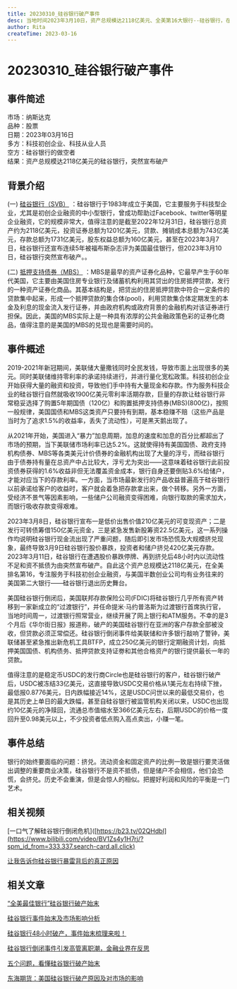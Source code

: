 ```yaml
---
title: 20230310_硅谷银行破产事件
desc: 当地时间2023年3月10日，资产总规模达2118亿美元、全美第16大银行--硅谷银行，在遭遇股价暴跌停牌、再到挤兑后48小时内以资金流动性不足和资不抵债为由突然宣布破产。
author: Rita
createTime: 2023-03-16
---
```


# 20230310_硅谷银行破产事件

## 事件简述
市场：纳斯达克  
品种：股票  
日期：2023年03月16日  
多方：科技初创企业、科技从业人员  
空方：硅谷银行的做空者  
结果：资产总规模达2118亿美元的硅谷银行，突然宣布破产 	

## 背景介绍

(一) [硅谷银行（SVB）](https://baike.baidu.com/item/%E7%A1%85%E8%B0%B7%E9%93%B6%E8%A1%8C/2574248?fr=ge_ala) ：硅谷银行于1983年成立于美国，它主要服务于科技型企业，尤其是初创企业融资的中小型银行，曾成功帮助过Facebook、twitter等明星企业融资，它的规模非常大，值得注意的是截至2022年12月31日，硅谷银行总资产约为2118亿美元，投资证券总额为1201亿美元，贷款、摊销成本总额为743亿美元，存款总额为1731亿美元，股东权益总额为160亿美元，甚至在2023年3月7日，硅谷银行还宣布连续5年被福布斯杂志评为美国最佳银行，但2023年3月10日，硅谷银行突然宣布破产。。

(二) [抵押支持债券（MBS）](https://baike.so.com/doc/23724551-26825176.html) ：MBS是最早的资产证券化品种，它最早产生于60年代美国，它主要由美国住房专业银行及储蓄机构利用其贷出的住房抵押贷款，发行的一种资产证券化商品。其基本结构是，把贷出的住房抵押贷款中符合一定条件的贷款集中起来，形成一个抵押贷款的集合体(pool)，利用贷款集合体定期发生的本金及利息的现金流入发行证券，并由政府机构或政府背景的金融机构对该证券进行担保。因此，美国的MBS实际上是一种具有浓厚的公共金融政策色彩的证券化商品，值得注意的是美国的MBS的兑现也是需要时间的。

## 事件概述

2019-2021年新冠期间，美联储大量撒钱同时全民发钱，导致市面上出现很多的美元。同时美联储维持零利率的承诺持续进行，并进行量化宽松政策。科技初创企业开始获得大量的融资和投资，导致他们手中持有大量现金和存款。作为服务科技企业的硅谷银行自然就吸收1900亿美元零利率活期存款，巨量的存款让硅谷银行非常稳妥选择了购置5年期国债（120亿）和购置抵押支持债券(MBS)(800亿)，按照一般规律，美国国债和MBS这类资产只要持有到期，基本稳赚不赔（这些产品是当时为了追求1.5%的收益率，丢失了流动性），可是黑天鹅出现了。

从2021年开始，美国进入“暴力”加息周期，加息的速度和加息的百分比都超出了市场的预期，当下美联储市场利率已达5.2%。这就使得持有美国国债、政府支持机构债券、MBS等各类美元计价债券的金融机构出现了大量的浮亏，而硅谷银行由于债券持有量在总资产中占比较大，浮亏尤为突出——这意味着硅谷银行此前投资债券获得的1.6%收益非但无法覆盖资金成本，银行自身还要倒贴3.6%给储户，才能对应当下的存款利率。一方面，当市场最新发行的产品收益普遍高于硅谷银行以前承诺给客户的收益时，客户就会着急把存款拿出来，做个转移。另外一方面，受经济不景气等因素影响，一些储户公司融资变得困难，向银行取款的需求加大，而银行吸收存款变得艰难。

2023年3月8日，硅谷银行宣布一是低价出售价值210亿美元的可变现资产；二是发行可转债筹借150亿美元资金，三是紧急发售新股筹资22.5亿美元，这一系列操作均说明硅谷银行现金流出现了严重问题，随后即引发市场恐慌及大规模挤兑现象，最终导致3月9日硅谷银行股价暴跌，投资者和储户挤兑420亿美元存款。2023年3月11日，硅谷银行在遭遇股价暴跌停牌、再到挤兑后48小时内以流动性不足和资不抵债为由突然宣布破产。自此这个资产总规模达2118亿美元，在全美排名第16，专注服务于科技初创企业融资，与美国半数创业公司均有业务往来的美国第二大银行——硅谷银行退出历史舞台。
  
美国硅谷银行倒闭后，美国联邦存款保险公司(FDIC)将硅谷银行几乎所有资产转移到一家新成立的“过渡银行”，并任命提米·马约普洛斯为过渡银行首席执行官，当地时间周一，过渡银行照常营业，继续开展了网上银行和ATM服务。不幸的是3个月后《华尔街日报》报道称，破产的美国硅谷银行在亚洲的客户存款全部被没收，但贷款必须正常偿还。硅谷银行倒闭事件给美联储和许多银行敲响了警钟，美联储甚至紧急推出新危机工具BTFP，成立250亿美元的银行定期融资计划，向抵押美国国债、机构债务、抵押贷款支持证劵和其他合格资产的银行提供最长一年的贷款。

值得注意的是稳定币USDC的发行商Circle也是硅谷银行的客户，硅谷银行破产后，USDC被冻结33亿美元，这直接导致USDC交易价格从1美元左右持续下挫，最低报0.8776美元，日内跌幅接近14%，这是USDC问世以来的最低交易价，也是其历史上单日的最大跌幅，甚至自硅谷银行被监管机构关闭以来，USDC也出现约10亿美元的净赎回，流通总市值缩水至366亿美元左右，后期USDC的价格一度回升至0.98美元以上，不少投资者低点购入高点卖出，小赚一笔。

## 事件总结
  
银行的始终要面临的问题：挤兑。流动资金和固定资产的比例一致是银行要灵活做出调整的重要商业决策，硅谷银行不是资不抵债，但是储户不会相信，他们会恐慌，会挤兑。历史不会重演，但是会惊人的相似。把握好利润和风险的平衡是一门艺术。
  
## 相关视频
 
[一口气了解硅谷银行倒闭危机]([https://b23.tv/02QHdbI](https://www.bilibili.com/video/BV1Zs4y1H7rj/?spm_id_from=333.337.search-card.all.click)
			
[让我告诉你硅谷银行暴雷背后的真正原因](https://www.bilibili.com/video/BV1nX4y1f7aE/?buvid=XX018320FE9E637E412B5226DEF883C87F09B)
			
## 相关文章

[“全美最佳银行”硅谷银行破产始末](http://www.xinminweekly.com.cn/huanqiu/2023/03/22/18697.html)
			 	 
[硅谷银行事件始末及市场影响分析](https://finance.sina.com.cn/money/bank/2023-03-17/doc-imymcrfc4310634.shtml)
			 
[硅谷银行48小时破产，事件始末梳理来啦！](https://caifuhao.eastmoney.com/news/20230313163908194047410)
			 
[硅谷银行倒闭事件引发高管离职潮，金融业界在反思](https://www.360kuai.com/pc/941979cb6e3d11c04?cota=3&kuai_so=1&sign=360_57c3bbd1&refer_scene=so_1)
			 
[五个问题，看懂硅谷银行破产始末](https://k.sina.com.cn/article_1617264814_606580ae02001lmzo.html)
  
[东海期货：美国硅谷银行破产原因及对市场的影响](https://finance.sina.com.cn/money/future/fmnews/2023-03-17/doc-imymcvpc0970281.shtml)
